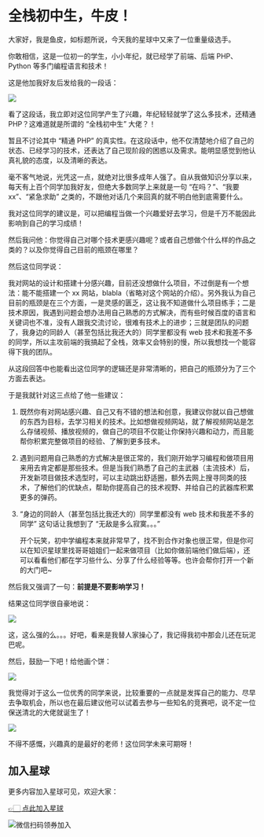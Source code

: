 # 全栈初中生，牛皮！

大家好，我是鱼皮，如标题所说，今天我的星球中又来了一位重量级选手。

你敢相信，这是一位初一的学生，小小年纪，就已经学了前端、后端 PHP、Python 等多门编程语言和技术！

这是他加我好友后发给我的一段话：

![](https://xingqiu-tuchuang-1256524210.cos.ap-shanghai.myqcloud.com/1/image-20220402205118182.png)

看了这段话，我立即对这位同学产生了兴趣，年纪轻轻就学了这么多技术，还精通 PHP？这难道就是所谓的 “全栈初中生” 大佬？！

暂且不讨论其中 “精通 PHP” 的真实性。在这段话中，他不仅清楚地介绍了自己的状态、已经学习的技术，还表达了自己现阶段的困惑以及需求。能明显感觉到他认真礼貌的态度，以及清晰的表达。

毫不客气地说，光凭这一点，就绝对比很多成年人强了。自从我做知识分享以来，每天有上百个同学加我好友，但绝大多数同学上来就是一句 “在吗？”、“我要 xx”、“紧急求助” 之类的，不跟他对话几个来回真的就不明白他到底需要什么。

我对这位同学的建议是，可以把编程当做一个兴趣爱好去学习，但是千万不能因此影响到自己的学习成绩！

然后我问他：你觉得自己对哪个技术更感兴趣呢？或者自己想做个什么样的作品之类的？以及你觉得自己目前的瓶颈在哪里？

然后这位同学说：

我对网站的设计和搭建十分感兴趣，目前还没想做什么项目，不过倒是有一个想法：能不能搭建一个 xx 网站，blabla（省略对这个网站的介绍）。另外我认为自己目前的瓶颈是在三个方面，一是灵感的匮乏，这让我不知道做什么项目练手；二是技术原因，我遇到问题会想办法用自己熟悉的方式解决，而有些时候百度的语言和关键词也不准，没有人跟我交流讨论，很难有技术上的进步；三就是团队的问题了，我身边的同龄人（甚至包括比我还大的）同学里都没有 web 技术和我差不多的同学，所以主攻前端的我搞起了全栈，效率又会特别的慢，所以我想找一个能容得下我的团队。

从这段回答中也能看出这位同学的逻辑还是非常清晰的，把自己的瓶颈分为了三个方面去表达。

于是我就针对这三点给了他一些建议：

1. 既然你有对网站感兴趣、自己又有不错的想法和创意，我建议你就以自己想做的东西为目标，去学习相关的技术。比如想做视频网站，就了解视频网站是怎么存储视频、播放视频的，做自己的项目不仅能让你保持兴趣和动力，而且能帮你积累完整做项目的经验、了解到更多技术。

2. 遇到问题用自己熟悉的方式解决是很正常的，我们刚开始学习编程和做项目用来用去肯定都是那些技术。但是当我们熟悉了自己的主武器（主流技术）后，开发新项目做技术选型时，可以主动跳出舒适圈，额外去网上搜寻同类的技术，了解他们的优缺点，帮助你提高自己的技术视野、并给自己的武器库积累更多的弹药。

3. “身边的同龄人（甚至包括比我还大的）同学里都没有 web 技术和我差不多的同学” 这句话让我想到了 “无敌是多么寂寞。。。”

   开个玩笑，初中学编程本来就非常早了，找不到合作对象也很正常，但是你可以在知识星球里找哥哥姐姐们一起来做项目（比如你做前端他们做后端），还可以看看他们都在学习些什么、分享了什么经验等等。也许会帮你打开一个新的大门吧~ 

然后我又强调了一句：**前提是不要影响学习！**

结果这位同学很自豪地说：

![](https://xingqiu-tuchuang-1256524210.cos.ap-shanghai.myqcloud.com/1/image-20220402211250338.png)

这，这么强的么。。。好吧，看来是我替人家操心了，我记得我初中那会儿还在玩泥巴呢。

然后，鼓励一下吧！给他画个饼：

![](https://xingqiu-tuchuang-1256524210.cos.ap-shanghai.myqcloud.com/1/image-20220402211447192.png)

我觉得对于这么一位优秀的同学来说，比较重要的一点就是发挥自己的能力、尽早去争取机会，所以也在最后建议他可以试着去参与一些知名的竞赛吧，说不定一位保送清北的大佬就诞生了！

![](https://xingqiu-tuchuang-1256524210.cos.ap-shanghai.myqcloud.com/1/image-20220402211609111.png)

不得不感慨，兴趣真的是最好的老师！这位同学未来可期呀！


## 加入星球

更多内容加入星球可见，欢迎大家：

[👉🏻 点此加入星球](/加入星球.md)

![微信扫码领券加入](https://xingqiu-tuchuang-1256524210.cos.ap-shanghai.myqcloud.com/1/%E7%9F%A5%E8%AF%86%E6%98%9F%E7%90%83%E6%89%AB%E7%A0%81.jpeg)
